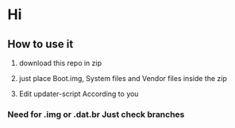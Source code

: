 # Hi 

## How to use it 
1. download this repo in zip
 
 2. just place Boot.img, System files and Vendor files inside the zip
 
 3. Edit updater-script According to you
 
### Need for .img or .dat.br Just check branches
